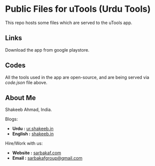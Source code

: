 # Public Files for uTools (Urdu Tools)
This repo hosts some files which are served to the uTools app.

## Links
Download the app from google playstore.

## Codes
All the tools used in the app are open-source, and are being served via _code.json_ file above. 

## About Me
Shakeeb Ahmad, India.

Blogs:
- **Urdu :** [ur.shakeeb.in](https://ur.shakeeb.in)
- **English :** [shakeeb.in](https://www.shakeeb.in)

Hire/Work with us:
- **Website :** [sarbakaf.com](https://www.sarbakaf.com)
- **Email :** [sarbakafgroup@gmail.com](mailto:sarbakafgroup@gmail.com) 